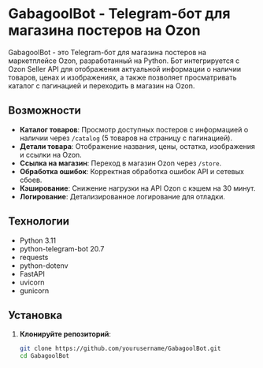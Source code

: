 # GabagoolBot - Telegram-бот для магазина постеров на Ozon

GabagoolBot - это Telegram-бот для магазина постеров на маркетплейсе Ozon, разработанный на Python. Бот интегрируется с Ozon Seller API для отображения актуальной информации о наличии товаров, ценах и изображениях, а также позволяет просматривать каталог с пагинацией и переходить в магазин на Ozon.

## Возможности

- **Каталог товаров**: Просмотр доступных постеров с информацией о наличии через `/catalog` (5 товаров на страницу с пагинацией).
- **Детали товара**: Отображение названия, цены, остатка, изображения и ссылки на Ozon.
- **Ссылка на магазин**: Переход в магазин Ozon через `/store`.
- **Обработка ошибок**: Корректная обработка ошибок API и сетевых сбоев.
- **Кэширование**: Снижение нагрузки на API Ozon с кэшем на 30 минут.
- **Логирование**: Детализированное логирование для отладки.

## Технологии

- Python 3.11
- python-telegram-bot 20.7
- requests
- python-dotenv
- FastAPI
- uvicorn
- gunicorn

## Установка

1. **Клонируйте репозиторий**:
   ```bash
   git clone https://github.com/yourusername/GabagoolBot.git
   cd GabagoolBot
